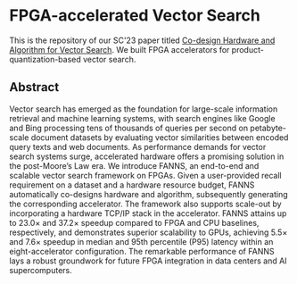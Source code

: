 # FPGA-accelerated Vector Search

This is the repository of our SC'23 paper titled [Co-design Hardware and Algorithm for Vector Search](https://dl.acm.org/doi/pdf/10.1145/3581784.3607045). We built FPGA accelerators for product-quantization-based vector search.

## Abstract

Vector search has emerged as the foundation for large-scale information retrieval and machine learning systems, with search engines like Google and Bing processing tens of thousands of queries per second on petabyte-scale document datasets by evaluating vector similarities between encoded query texts and web documents. As performance demands for vector search systems surge, accelerated hardware offers a promising solution in the post-Moore’s Law era. We introduce FANNS, an end-to-end and scalable vector search framework on FPGAs. Given a user-provided recall requirement on a dataset and a hardware resource budget, FANNS automatically co-designs hardware and algorithm, subsequently generating the corresponding accelerator. The framework also supports scale-out by incorporating a hardware TCP/IP stack in the accelerator. FANNS attains up to 23.0× and 37.2× speedup compared to FPGA and CPU baselines, respectively, and demonstrates superior scalability to GPUs, achieving 5.5× and 7.6× speedup in median and 95th percentile (P95) latency within an eight-accelerator configuration. The remarkable performance of FANNS lays a robust groundwork for future FPGA integration in data centers and AI supercomputers.



